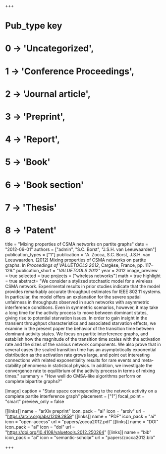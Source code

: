 +++
# Pub_type key
# 0 -> 'Uncategorized',
# 1 -> 'Conference Proceedings',
# 2 -> 'Journal article',
# 3 -> 'Preprint',
# 4 -> 'Report',
# 5 -> 'Book'
# 6 -> 'Book section'
# 7 -> 'Thesis'
# 8 -> 'Patent'

title = "Mixing properties of CSMA networks on partite graphs"
date = "2012-09-01"
authors = ["admin", "S.C. Borst", "J.S.H. van Leeuwaarden"]
publication_types = ["1"]
publication =  "A. Zocca, S.C. Borst, J.S.H. van Leeuwaarden. (2012) Mixing properties of CSMA networks on partite graphs. In _Proceedings of VALUETOOLS 2012_, Cargèse, France, pp. 117–126."
publication_short = "_VALUETOOLS 2012_"
year = 2012
image_preview = true
selected = true
projects = ["wireless networks"]
math = true
highlight = true
abstract= "We consider a stylized stochastic model for a wireless CSMA network. Experimental results in prior studies indicate that the model provides remarkably accurate throughput estimates for IEEE 802.11 systems. In particular, the model offers an explanation for the severe spatial unfairness in throughputs observed in such networks with asymmetric interference conditions. Even in symmetric scenarios, however, it may take a long time for the activity process to move between dominant states, giving rise to potential starvation issues. In order to gain insight in the transient throughput characteristics and associated starvation effects, we examine in the present paper the behavior of the transition time between dominant activity states. We focus on partite interference graphs, and establish how the magnitude of the transition time scales with the activation rate and the sizes of the various network components. We also prove that in several cases the scaled transition time has an asymptotically exponential distribution as the activation rate grows large, and point out interesting connections with related exponentiality results for rare events and meta-stability phenomena in statistical physics. In addition, we investigate the convergence rate to equilibrium of the activity process in terms of mixing times."
summary = "How well do CMSA-like algorithms perform on complete bipartite graphs?"

[image]
  caption = "State space corresponding to the network activity on a complete partite interference graph"
  placement = ["1"]
  focal_point = "smart"
  preview_only = false

[[links]]
  name = "arXiv preprint"
  icon_pack = "ai"
  icon = "arxiv"
  url = "https://arxiv.org/abs/1209.2859"
[[links]]
  name = "PDF"
  icon_pack = "ai"
  icon = "open-access"
  url = "papers/zocca2012.pdf"
[[links]]
  name = "DOI"
  icon_pack = "ai"
  icon = "doi"
  url = "https://doi.org/10.4108/valuetools.2012.250264"
[[links]]
  name = "bib"
  icon_pack = "ai"
  icon = "semantic-scholar"
  url = "papers/zocca2012.bib"

+++
